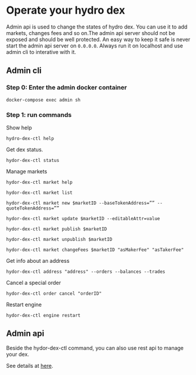 # Operate your hydro dex

Admin api is used to change the states of hydro dex. You can use it to add markets, changes fees and so on.The admin api server should not be exposed and should be well protected. An easy way to keep it safe is never start the admin api server on `0.0.0.0`. Always run it on localhost and use admin cli to interative with it.

## Admin cli

### Step 0: Enter the admin docker container

```
docker-compose exec admin sh
```

### Step 1: run commands

Show help

```
hydro-dex-ctl help
```

Get dex status.

```
hydor-dex-ctl status
```

Manage markets

```
hydor-dex-ctl market help

hydor-dex-ctl market list

hydor-dex-ctl market new $marketID --baseTokenAddress=”” --quoteTokenAddress=””

hydor-dex-ctl market update $marketID --editableAttr=value

hydor-dex-ctl market publish $marketID

hydor-dex-ctl market unpublish $marketID

hydor-dex-ctl market changeFees $marketID "asMakerFee" "asTakerFee"
```

Get info about an address

```
hydor-dex-ctl address "address" --orders --balances --trades
```

Cancel a special order

```
hydor-dex-ctl order cancel "orderID"
```

Restart engine

```
hydor-dex-ctl engine restart
```

## Admin api

Beside the hydor-dex-ctl command, you can also use rest api to manage your dex.

See details at [here](./backend/admin/api/server.go).
